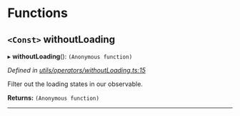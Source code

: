 

# Functions

<a id="withoutloading"></a>

## `<Const>` withoutLoading

▸ **withoutLoading**(): `(Anonymous function)`

*Defined in [utils/operators/withoutLoading.ts:15](https://github.com/paritytech/js-libs/blob/add7962/packages/light.js/src/utils/operators/withoutLoading.ts#L15)*

Filter out the loading states in our observable.

**Returns:** `(Anonymous function)`

___

